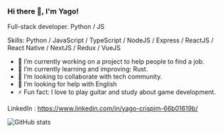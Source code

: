 ### Hi there 👋, I'm Yago!
Full-stack developer. Python / JS

Skills: Python / JavaScript / TypeScript / NodeJS / Express / ReactJS / React Native / NextJS / Redux / VueJS

- 🔭 I’m currently working on a project to help people to find a job. 
- 🌱 I’m currently learning and improving: Rust. 
- 👯 I’m looking to collaborate with tech community. 
- 🤔 I’m looking for help with English 
- ⚡ Fun fact: I love to play guitar and study about game development. 


LinkedIn : https://www.linkedin.com/in/yago-crispim-66b01619b/

![GitHub stats](https://github-readme-stats.vercel.app/api?username=YagoCrispim&show_icons=true)  
